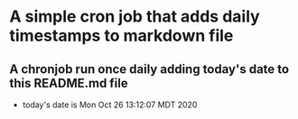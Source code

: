 A simple cron job that adds daily timestamps to markdown file
============================================================
## A chronjob run once daily adding today's date to this README.md file
* today's date is Mon Oct 26 13:12:07 MDT 2020
